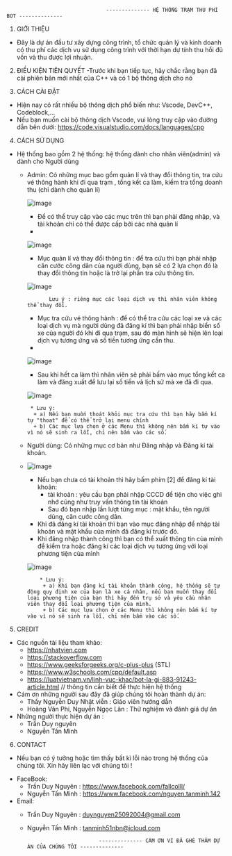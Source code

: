                                     -------------- HỆ THỐNG TRẠM THU PHÍ BOT --------------

1. GIỚI THIỆU
- Đây là dự án đầu tư xây dựng công trình, tổ chức quản lý và kinh doanh có thu phí các dịch vụ sử dụng công trình với thời hạn dự tính thu hồi đủ vốn và thu được lợi nhuận.

2. ĐIỀU KIỆN TIÊN QUYẾT
-Trước khi bạn tiếp tục, hãy chắc rằng bạn đã cài phiên bản mới nhất của C++ và có 1 bộ thông dịch cho nó

3. CÁCH CÀI ĐẶT
- Hiện nay có rất nhiều bộ thông dịch phổ biến như: Vscode, DevC++, Codeblock,...
- Nếu bạn muốn cài bộ thông dịch Vscode, vui lòng truy cập vào đường dẫn bên dưới:
        https://code.visualstudio.com/docs/languages/cpp

4. CÁCH SỬ DỤNG
- Hệ thống bao gồm 2 hệ thống: hệ thống dành cho nhân viên(admin) và dành cho Người dùng
    * Admin: Có những mục bao gồm quản lí và thay đổi thông tin, tra cứu vé thông hành khi đi qua trạm , tổng kết ca làm, kiểm tra tổng doanh thu (chỉ dành cho quản lí)
    
        ![image](https://github.com/DuyNguyen25092004/PBL_He_Thong_BOT_BKDN-22KTMT2/assets/121710594/1c589504-aec8-4a4e-87b1-c612eb172a96)

        - Để có thể truy cập vào các mục trên thì bạn phải đăng nhập, và tài khoản chỉ có thể được cấp bởi các nhà quản lí
        - 
        ![image](https://github.com/DuyNguyen25092004/PBL_He_Thong_BOT_BKDN-22KTMT2/assets/121710594/d2c34697-740f-43cc-a3ab-ea25083be7c4)
        

        - Mục quản lí và thay đổi thông tin : để tra cứu thì bạn phải nhập căn cước công dân của người dùng, bạn sẽ có 2 lựa chọn đó là thay đổi thông tin hoặc là trở lại phần tra cứu thông tin. 
        
        ![image](https://github.com/DuyNguyen25092004/PBL_He_Thong_BOT_BKDN-22KTMT2/assets/121710594/5fe45bfe-11f4-4dfe-88b1-3dc340cbc3d2)

  
                 Lưu ý : riêng mục các loại dịch vụ thì nhân viên không thể thay đổi.
        - Mục tra cứu vé thông hành : để có thể tra cứu các loại xe và các loại dịch vụ mà người dùng đã đăng kí thì bạn phải nhập biển số xe của người đó khi đi qua trạm, sau đó màn hình sẽ hiện lên loại dịch vụ tương ứng và số tiền tương ứng cần thu.
        - 
        ![image](https://github.com/DuyNguyen25092004/PBL_He_Thong_BOT_BKDN-22KTMT2/assets/121710594/b8a4fe7a-8774-43b4-ac89-712917a89142)


        - Sau khi hết ca làm thì nhân viên sẽ phải bấm vào mục tổng kết ca làm và đăng xuất để lưu lại số tiền và lịch sử mà xe đã đi qua.

        ![image](https://github.com/DuyNguyen25092004/PBL_He_Thong_BOT_BKDN-22KTMT2/assets/121710594/5d380192-5415-4ad2-acc3-2cbde7f1a507)


           * Lưu ý: 
            + a) Nếu bạn muốn thoát khỏi mục tra cứu thì bạn hãy bấm kí tự "thoat" để có thể trở lại menu chính
            + b) Các mục lựa chọn ở các Menu thì không nên bấm kí tự vào vì nó sẽ sinh ra lỗi, chỉ nên bấm vào các số.
        
    * Người dùng: Có những mục cơ bản như Đăng nhập và Đăng kí tài khoản.
    * 
        ![image](https://github.com/DuyNguyen25092004/PBL_He_Thong_BOT_BKDN-22KTMT2/assets/121710594/10dbc23a-670a-4dd4-8f7a-6af523a47ba0)


        - Nếu bạn chưa có tài khoản thì hãy bấm phím [2] để đăng kí tài khoản:
            + tài khoản : yêu cầu bạn phải nhập CCCD để tiện cho việc ghi nhớ cũng như truy vấn thông tin tài khoản
            + Sau đó bạn nhập lần lượt từng mục : mật khẩu, tên người dùng, căn cước công dân.
        - Khi đã đăng kí tài khoản thì bạn vào mục đăng nhập để nhập tài khoản và mật khẩu của mình đã đăng kí trước đó.
        - Khi đăng nhập thành công thì bạn có thể xuất thông tin của mình để kiểm tra hoặc đăng kí các loại dịch vụ tương ứng với loại phương tiện của mình
           
         ![image](https://github.com/DuyNguyen25092004/PBL_He_Thong_BOT_BKDN-22KTMT2/assets/121710594/74cd4a62-52f6-406d-babb-f8d606c20639)

           
              * Lưu ý:
               + a) Khi bạn đăng kí tài khoản thành công, hệ thống sẽ tự động quy định xe của bạn là xe cá nhân, nếu bạn muốn thay đổi loại phương tiện của bạn thì hãy đến trụ sở và yêu cầu nhân viên thay đổi loại phương tiện của mình.
               + b) Các mục lựa chọn ở các Menu thì không nên bấm kí tự vào vì nó sẽ sinh ra lỗi, chỉ nên bấm vào các số.
               
5. CREDIT
* Các nguồn tài liệu tham khảo: 
    - https://nhatvien.com
    - https://stackoverflow.com
    - https://www.geeksforgeeks.org/c-plus-plus (STL)
    - https://www.w3schools.com/cpp/default.asp
    - https://luatvietnam.vn/linh-vuc-khac/bot-la-gi-883-91243-article.html // thông tin cần biết để thực hiện hệ thống 
* Cám ơn những người sau đây đã giúp chúng tôi hoàn thành dự án:
    - Thầy Nguyễn Duy Nhật viễn : Giáo viên hướng dẫn
    - Hoàng Văn Phi, Nguyễn Ngọc Lân : Thử nghiệm và đánh giá dự án
* Những người thực hiện dự án :
    - Trần Duy nguyên
    - Nguyễn Tấn Minh
    
6. CONTACT
 - Nếu bạn có ý tưởng hoặc tìm thấy bất kì lỗi nào trong hệ thống của chúng tôi. Xin hãy liên lạc với chúng tôi !
 * FaceBook:
    - Trần Duy Nguyên : https://www.facebook.com/fallcolll/
    - Nguyễn Tấn Minh : https://www.facebook.com/nguyen.tanminh.142
* Email:
    - Trần Duy Nguyên : duynguyen25092004@gmail.com
    - Nguyễn Tấn Minh : tanminh51nbn@icloud.com


                                 -------------- CÁM ƠN VÌ ĐÃ GHÉ THĂM DỰ ÁN CỦA CHÚNG TÔI --------------





